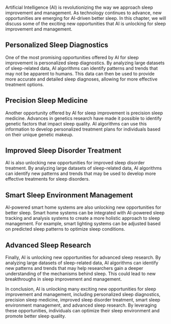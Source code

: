 
Artificial Intelligence (AI) is revolutionizing the way we approach sleep improvement and management. As technology continues to advance, new opportunities are emerging for AI-driven better sleep. In this chapter, we will discuss some of the exciting new opportunities that AI is unlocking for sleep improvement and management.

Personalized Sleep Diagnostics
------------------------------

One of the most promising opportunities offered by AI for sleep improvement is personalized sleep diagnostics. By analyzing large datasets of sleep-related data, AI algorithms can identify patterns and trends that may not be apparent to humans. This data can then be used to provide more accurate and detailed sleep diagnoses, allowing for more effective treatment options.

Precision Sleep Medicine
------------------------

Another opportunity offered by AI for sleep improvement is precision sleep medicine. Advances in genetics research have made it possible to identify genetic factors that impact sleep quality. AI algorithms can use this information to develop personalized treatment plans for individuals based on their unique genetic makeup.

Improved Sleep Disorder Treatment
---------------------------------

AI is also unlocking new opportunities for improved sleep disorder treatment. By analyzing large datasets of sleep-related data, AI algorithms can identify new patterns and trends that may be used to develop more effective treatments for sleep disorders.

Smart Sleep Environment Management
----------------------------------

AI-powered smart home systems are also unlocking new opportunities for better sleep. Smart home systems can be integrated with AI-powered sleep tracking and analysis systems to create a more holistic approach to sleep management. For example, smart lighting systems can be adjusted based on predicted sleep patterns to optimize sleep conditions.

Advanced Sleep Research
-----------------------

Finally, AI is unlocking new opportunities for advanced sleep research. By analyzing large datasets of sleep-related data, AI algorithms can identify new patterns and trends that may help researchers gain a deeper understanding of the mechanisms behind sleep. This could lead to new breakthroughs in sleep improvement and management.

In conclusion, AI is unlocking many exciting new opportunities for sleep improvement and management, including personalized sleep diagnostics, precision sleep medicine, improved sleep disorder treatment, smart sleep environment management, and advanced sleep research. By leveraging these opportunities, individuals can optimize their sleep environment and promote better sleep quality.

